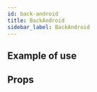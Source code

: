 ```yaml
---
id: back-android
title: BackAndroid
sidebar_label: BackAndroid
---
```


## Example of use

## Props
